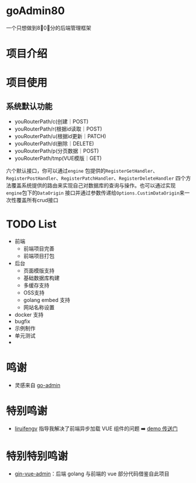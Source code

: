 # goAdmin80

一个只想做到8⃣️0⃣️分的后端管理框架

# 项目介绍

# 项目使用

## 系统默认功能

- youRouterPath/c(创建｜POST)
- youRouterPath/r(根据id读取｜POST)
- youRouterPath/u(根据id更新｜PATCH)
- youRouterPath/d(删除｜DELETE)
- youRouterPath/p(分页数据｜POST)
- youRouterPath/tmp(VUE模版｜GET)

六个默认接口，你可以通过`engine`
包提供的`RegisterGetHandler`、`RegisterPostHandler`、`RegisterPatchHandler`、`RegisterDeleteHandler`
四个方法覆盖系统提供的路由来实现自己对数据库的查询与操作。也可以通过实现`engine`包下的`DataOrigin`
接口并通过参数传递给`Options.CustimDataOrigin`来一次性覆盖所有crud接口

# TODO List

- 前端
    - 前端项目完善
    - 前端项目打包
- 后台
    - 页面模版支持
    - 基础数据库构建
    - 多缓存支持
    - OSS支持
    - golang embed 支持
    - 网站名称设置
- docker 支持
- bugfix
- 示例制作
- 单元测试
-

# 鸣谢

- 灵感来自 [go-admin](https://github.com/GoAdminGroup/go-admin)

# 特别鸣谢

- [liruifengv](https://github.com/liruifengv) 指导我解决了前端异步加载 VUE
  组件的问题 ➡️ [demo 传送门](https://github.com/liruifengv/convert-sfc-string-2-component)

# 特别特别鸣谢

- [gin-vue-admin](https://github.com/flipped-aurora/gin-vue-admin)：后端 golang 与前端的 vue 部分代码借鉴自此项目
